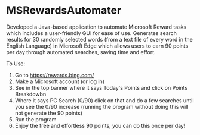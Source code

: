 # MSRewardsAutomater

Developed a Java-based application to automate Microsoft Reward tasks which includes a user-friendly GUI for ease of use. Generates search results for 30 randomly selected words (from a text file of every word in the English Language) in Microsoft Edge which allows users to earn 90 points per day through automated searches, saving time and effort.

To Use:

1) Go to https://rewards.bing.com/
2) Make a Microsoft account (or log in)
3) See in the top banner where it says Today's Points and click on Points Breakdowbn
4) Where it says PC Search (0/90) click on that and do a few searches until you see the 0/90 increase (running the program without doing this will not generate the 90 points)
5) Run the program
6) Enjoy the free and effortless 90 points, you can do this once per day!

